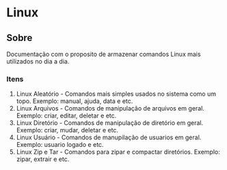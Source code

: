 # Linux

## Sobre

Documentação com o proposito de armazenar comandos Linux mais utilizados no dia a dia.

### Itens

1. Linux Aleatório - Comandos mais simples usados no sistema como um topo. Exemplo: manual, ajuda, data e etc.
2. Linux Arquivos - Comandos de manipulação de arquivos em geral. Exemplo: criar, editar, deletar e etc.
3. Linux Diretório - Comandos de manipulação de diretório em geral. Exemplo: criar, mudar, deletar e etc.
4. Linux Usuário - Comandos de manupilação de usuarios em geral. Exemplo: usuario logado e etc.
5. Linux Zip e Tar - Comandos para zipar e compactar diretórios. Exemplo: zipar, extrair e etc.
